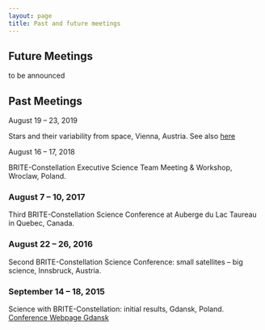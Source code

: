 ```yaml
---
layout: page
title: Past and future meetings
---
```

## Future Meetings
to be announced


## Past Meetings
August 19 – 23, 2019

Stars and their variability from space, Vienna, Austria.
See also [here](https://starsandspace.univie.ac.at)


August 16 – 17, 2018

BRITE-Constellation Executive Science Team Meeting & Workshop, Wroclaw, Poland.

### August 7 – 10, 2017

Third BRITE-Constellation Science Conference at Auberge du Lac Taureau in Quebec, Canada.

### August 22 – 26, 2016
Second BRITE-Constellation Science Conference: small satellites – big science, Innsbruck, Austria.

### September 14 – 18, 2015
Science with BRITE-Constellation: initial results, Gdansk, Poland.
[Conference Webpage Gdansk](https://www.camk.edu.pl/konferencje/brite_science/)
